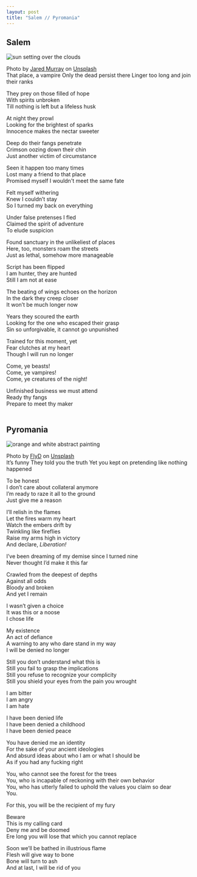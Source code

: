 ```yaml
---
layout: post
title: "Salem // Pyromania"
---
```


## Salem
![sun setting over the clouds](https://images.unsplash.com/photo-1598325836800-d7e85d803fad?crop=entropy&cs=tinysrgb&fit=max&fm=jpg&ixid=M3wzMDAzMzh8MHwxfHNlYXJjaHwxNHx8Ymxvb2QlMjBtb29ufGVufDB8fHx8MTc1NDM2NzU5NHww&ixlib=rb-4.1.0&q=80&w=1080)
<div class="caption">Photo by <a href="https://unsplash.com/@jaredmurray">Jared Murray</a> on <a href="https://unsplash.com/photos/sun-setting-over-the-clouds-SCFtNxwLs8w">Unsplash</a></div>
That place, a vampire  
Only the dead persist there  
Linger too long and join their ranks  

They prey on those filled of hope  
With spirits unbroken  
Till nothing is left but a lifeless husk  

At night they prowl  
Looking for the brightest of sparks  
Innocence makes the nectar sweeter  

Deep do their fangs penetrate  
Crimson oozing down their chin  
Just another victim of circumstance  

Seen it happen too many times  
Lost many a friend to that place  
Promised myself I wouldn't meet the same fate  

Felt myself withering  
Knew I couldn’t stay  
So I turned my back on everything  

Under false pretenses I fled  
Claimed the spirit of adventure  
To elude suspicion  

Found sanctuary in the unlikeliest of places  
Here, too, monsters roam the streets  
Just as lethal, somehow more manageable  

Script has been flipped  
I am hunter, they are hunted  
Still I am not at ease  

The beating of wings echoes on the horizon  
In the dark they creep closer  
It won’t be much longer now  

Years they scoured the earth  
Looking for the one who escaped their grasp  
Sin so unforgivable, it cannot go unpunished  

Trained for this moment, yet  
Fear clutches at my heart  
Though I will run no longer  

Come, ye beasts!  
Come, ye vampires!  
Come, ye creatures of the night!  

Unfinished business we must attend  
Ready thy fangs  
Prepare to meet thy maker  
<br>
## Pyromania
![orange and white abstract painting](https://images.unsplash.com/photo-1613216513535-6792472471c6?crop=entropy&cs=tinysrgb&fit=max&fm=jpg&ixid=M3wzMDAzMzh8MHwxfHNlYXJjaHw4fHxmaXJlJTIwZ3JhZGllbnR8ZW58MHx8fHwxNzU0Mjg5MzcyfDA&ixlib=rb-4.1.0&q=80&w=1080)
<div class="caption">Photo by <a href="https://unsplash.com/@flyd2069">FlyD</a> on <a href="https://unsplash.com/photos/orange-and-white-abstract-painting-ESYU3GYbLHE">Unsplash</a></div>
It’s funny  
They told you the truth  
Yet you kept on pretending like nothing happened  

To be honest  
I don’t care about collateral anymore  
I’m ready to raze it all to the ground  
Just give me a reason  

I’ll relish in the flames  
Let the fires warm my heart  
Watch the embers drift by  
Twinkling like fireflies  
Raise my arms high in victory  
And declare, _Liberation!_  

I’ve been dreaming of my demise since I turned nine  
Never thought I’d make it this far  

Crawled from the deepest of depths  
Against all odds  
Bloody and broken  
And yet I remain  

I wasn’t given a choice  
It was this or a noose  
I chose life  

My existence  
An act of defiance  
A warning to any who dare stand in my way  
I will be denied no longer  

Still you don’t understand what this is  
Still you fail to grasp the implications  
Still you refuse to recognize your complicity  
Still you shield your eyes from the pain you wrought  

I am bitter  
I am angry  
I am hate  

I have been denied life  
I have been denied a childhood  
I have been denied peace  

You have denied me an identity  
For the sake of your ancient ideologies  
And absurd ideas about who I am or what I should be  
As if you had any fucking right  

You, who cannot see the forest for the trees  
You, who is incapable of reckoning with their own behavior  
You, who has utterly failed to uphold the values you claim so dear  
You.  

For this, you will be the recipient of my fury  

Beware  
This is my calling card  
Deny me and be doomed  
Ere long you will lose that which you cannot replace  

Soon we’ll be bathed in illustrious flame  
Flesh will give way to bone  
Bone will turn to ash  
And at last, I will be rid of you  